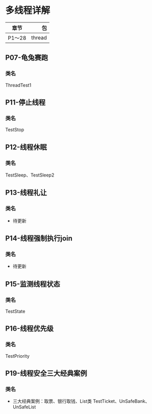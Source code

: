 # 多线程详解
章节|包|
---|---:|
P1～28|thread|

## P07-龟兔赛跑
### 类名
ThreadTest1

## P11-停止线程
### 类名
TestStop

## P12-线程休眠
### 类名
TestSleep、TestSleep2

## P13-线程礼让
### 类名
- 待更新

## P14-线程强制执行join
### 类名
- 待更新

## P15-监测线程状态
### 类名
TestState

## P16-线程优先级
### 类名
TestPriority
 
## P19-线程安全三大经典案例
### 类名
- 三大经典案例：取票、银行取钱、List类
TestTicket、UnSafeBank、UnSafeList





